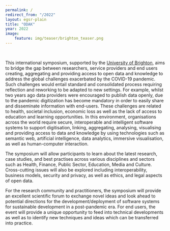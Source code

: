 ```yaml
---
permalink: /
redirect_from: "/2022"
layout: egsr-plain
title: "ODAK"
year: 2022
image:
    feature: img/teaser/brighton_teaser.png
---
```

<!--<div style=" background-color: rgba(46, 204, 64, 0.1); border-style:solid; border-color: rgba(46, 204, 64, 0.5);"><p style="margin-top:20px; margin-bottom:20px; margin-left:20px; margin-right:20px;">Everybody is free to attend the paper sessions, keynotes and ceremonies of EGSR, including MAM, live via YouTube Live (YT) at <a href="/live">egsr2020.london/live</a>. All sessions are streamed but also recorded to YT, where they are archived for free access.<br><br>
-->
<br/>

This international symposium, supported by the [University of Brighton](https://www.brighton.ac.uk/csius), aims to bridge the gap between researchers, service providers and end users creating, aggregating and providing access to open data and knowledge to address the global challenges exacerbated by the COVID-19 pandemic. Such challenges would entail standard and consolidated process requiring reflection and reworking to be adapted to new settings. For example, whilst two years ago data providers were encouraged to publish data openly, due to the pandemic digitization has become mandatory in order to easily share and disseminate information with end-users. These challenges are related to health, societal inclusion, economic loss as well as the lack of access to education and learning opportunities. In this environment, organisations across the world require secure, interoperable and intelligent software systems to support digitisation, linking, aggregating, analysing, visualising and providing access to data and knowledge by using technologies such as semantic web, artificial intelligence, data analytics, immersive visualisation, as well as human-computer interaction. 

The symposium will allow participants to learn about the latest research, case studies, and best practises across various disciplines and sectors such as Health, Finance, Public Sector, Education, Media and Culture. Cross-cutting issues will also be explored including interoperability, business models, security and privacy, as well as ethics, and legal aspects of open data. 

For the research community and practitioners, the symposium will provide an excellent scientific forum to exchange novel ideas and look ahead to potential directions for the development/deployment of software systems for sustainable development in a post-pandemic era. For end users, the event will provide a unique opportunity to feed into technical developments as well as to identify new techniques and ideas which can be transferred into practice.



<!--
If you would like to engage in the (live) discussion you will need to register at <a href="https://forms.gle/Cg6Asr7Dwi4JvJAY8">https://forms.gle/Cg6Asr7Dwi4JvJAY8</a> so you can join us on Rocket.Chat (RC) at <a href="https://rc.egsr2020.london">rc.egsr2020.london</a>. RC is used for ours #announcement, #general discussion and specific exchange about an individual #paper_X. RC also enables you to ask questions to presenters. These will be posted on the channel of the respective paper and read by the session chair.<br><br>

If you have previously been active at EGSR, we will have registered you already and send you an email with credentials. In this case, you do not need to register again.</p>	</div>

<!--<p><i>Due to the developing COVID-19 situation, we have pushed back the research papers abstract deadline to Monday April 13 and the paper submission deadline to April 17.<br>
Furthermore, this year’s EGSR will take place completely virtually. We are currently evaluating available options for remote attendance and the format and details for this are still being worked out. Authors of accepted papers this year will be asked to present their work remotely. We encourage authors to submit work to EGSR despite the altered circumstances of a virtual EGSR meeting.</i></p>
Please see the <a href="/faq">EGSR 2020 FAQ</a> for more information about COVID-19 and changes to the conference this year.

## Eurographics Symposium on Rendering
 The 31st edition of Eurographics Symposium on Rendering was held virtually from June 30th to July 3rd, 2020. EGSR 2020 is being jointly organized by the <a href='https://wp.doc.ic.ac.uk/rgi/'>Realistic Graphics and Imaging group</a> at Imperial College and the <a href='http://vecg.cs.ucl.ac.uk/'>Virtual Environments and Computer Graphics group</a> at University College London (UCL). EGSR was preceded by the 8th annual Workshop on Material Appearance Modeling (MAM) on June 29th, which was also held virtually.
-->
